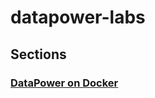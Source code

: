 # datapower-labs

## Sections

### [DataPower on Docker](https://github.com/ibm-datapower/datapower-labs/tree/master/docker "DataPower on Docker")
